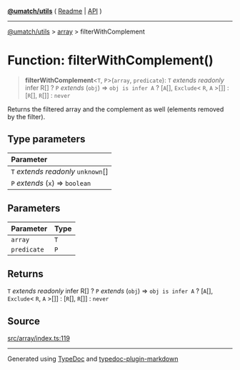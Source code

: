 [**@umatch/utils**](../../README.md) ( [Readme](../../README.md) \| [API](../../API.md) )

---

[@umatch/utils](../../API.md) > [array](../README.md) > filterWithComplement

# Function: filterWithComplement()

> **filterWithComplement**\<`T`, `P`\>(`array`, `predicate`): `T` _extends_ _readonly_ infer R[] ? `P` _extends_ (`obj`) => `obj is infer A` ? [`A`[], `Exclude`\< `R`, `A` \>[]] : [`R`[], `R`[]] : `never`

Returns the filtered array and the complement as well (elements
removed by the filter).

## Type parameters

| Parameter                            |
| :----------------------------------- |
| `T` _extends_ _readonly_ `unknown`[] |
| `P` _extends_ (`x`) => `boolean`     |

## Parameters

| Parameter   | Type |
| :---------- | :--- |
| `array`     | `T`  |
| `predicate` | `P`  |

## Returns

`T` _extends_ _readonly_ infer R[] ? `P` _extends_ (`obj`) => `obj is infer A` ? [`A`[], `Exclude`\< `R`, `A` \>[]] : [`R`[], `R`[]] : `never`

## Source

[src/array/index.ts:119](https://github.com/umatch-oficial/utils/blob/a9008ad/src/array/index.ts#L119)

---

Generated using [TypeDoc](https://typedoc.org/) and [typedoc-plugin-markdown](https://www.npmjs.com/package/typedoc-plugin-markdown)
